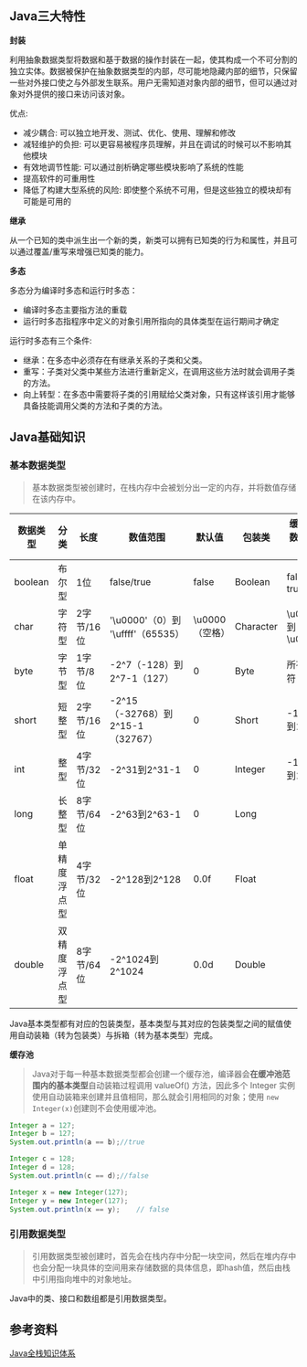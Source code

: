 ## Java三大特性

**封装**

利用抽象数据类型将数据和基于数据的操作封装在一起，使其构成一个不可分割的独立实体。数据被保护在抽象数据类型的内部，尽可能地隐藏内部的细节，只保留一些对外接口使之与外部发生联系。用户无需知道对象内部的细节，但可以通过对象对外提供的接口来访问该对象。

优点:

- 减少耦合: 可以独立地开发、测试、优化、使用、理解和修改
- 减轻维护的负担: 可以更容易被程序员理解，并且在调试的时候可以不影响其他模块
- 有效地调节性能: 可以通过剖析确定哪些模块影响了系统的性能
- 提高软件的可重用性
- 降低了构建大型系统的风险: 即使整个系统不可用，但是这些独立的模块却有可能是可用的

**继承**

从一个已知的类中派生出一个新的类，新类可以拥有已知类的行为和属性，并且可以通过覆盖/重写来增强已知类的能力。

**多态**

多态分为编译时多态和运行时多态：

- 编译时多态主要指方法的重载
- 运行时多态指程序中定义的对象引用所指向的具体类型在运行期间才确定

运行时多态有三个条件:

- 继承：在多态中必须存在有继承关系的子类和父类。
- 重写：子类对父类中某些方法进行重新定义，在调用这些方法时就会调用子类的方法。
- 向上转型：在多态中需要将子类的引用赋给父类对象，只有这样该引用才能够具备技能调用父类的方法和子类的方法。

## Java基础知识

### 基本数据类型

> 基本数据类型被创建时，在栈内存中会被划分出一定的内存，并将数值存储在该内存中。

| 数据类型 | 分类         | 长度       | 数值范围                          | 默认值         | 包装类    | 缓存池数据范围 |
| -------- | ------------ | ---------- | --------------------------------- | -------------- | --------- | -------------- |
| boolean  | 布尔型       | 1位        | false/true                        | false          | Boolean   | false和true    |
| char     | 字符型       | 2字节/16位 | '\u0000'（0）到 '\uffff'（65535） | \u0000（空格） | Character | \u0000到\u007F |
| byte     | 字节型       | 1字节/8位  | -2^7（-128）到2^7-1（127）        | 0              | Byte      | 所有字符       |
| short    | 短整型       | 2字节/16位 | -2^15（-32768）到2^15-1（32767）  | 0              | Short     | -128到127      |
| int      | 整型         | 4字节/32位 | -2^31到2^31-1                     | 0              | Integer   | -128到127      |
| long     | 长整型       | 8字节/64位 | -2^63到2^63-1                     | 0              | Long      |                |
| float    | 单精度浮点型 | 4字节/32位 | -2^128到2^128                     | 0.0f           | Float     |                |
| double   | 双精度浮点型 | 8字节/64位 | -2^1024到2^1024                   | 0.0d           | Double    |                |

Java基本类型都有对应的包装类型，基本类型与其对应的包装类型之间的赋值使用自动装箱（转为包装类）与拆箱（转为基本类型）完成。

**缓存池**

> Java对于每一种基本数据类型都会创建一个缓存池，编译器会**在缓冲池范围内的基本类型**自动装箱过程调用 valueOf() 方法，因此多个 Integer 实例使用自动装箱来创建并且值相同，那么就会引用相同的对象；使用 `new Integer(x)`创建则不会使用缓冲池。

```java
Integer a = 127;
Integer b = 127;
System.out.println(a == b);//true

Integer c = 128;
Integer d = 128;
System.out.println(c == d);//false

Integer x = new Integer(127);
Integer y = new Integer(127);
System.out.println(x == y);    // false
```



### 引用数据类型

> 引用数据类型被创建时，首先会在栈内存中分配一块空间，然后在堆内存中也会分配一块具体的空间用来存储数据的具体信息，即hash值，然后由栈中引用指向堆中的对象地址。

Java中的类、接口和数组都是引用数据类型。


## 参考资料

[Java全栈知识体系](https://pdai.tech/md/java/basic/java-basic-lan-basic.html)

